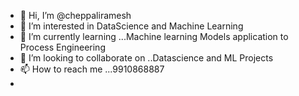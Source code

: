 - 👋 Hi, I’m @cheppaliramesh
- 👀 I’m interested in DataScience and Machine Learning
- 🌱 I’m currently learning ...Machine learning Models application to  Process Engineering
- 💞️ I’m looking to collaborate on ..Datascience and ML Projects
- 📫 How to reach me ...9910868887
- 

<!---
cheppaliramesh/cheppaliramesh is a ✨ special ✨ repository because its `README.md` (this file) appears on your GitHub profile.
You can click the Preview link to take a look at your changes.
--->
